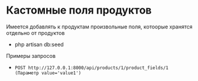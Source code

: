 # Кастомные поля продуктов

Имеется добавлять к продуктам произвольные поля, котоорые хранятся отдельно от продуктов

- php artisan db:seed

Примеры запросов
- ``POST http://127.0.0.1:8000/api/products/1/product_fields/1 (Параметр value='value1')``
